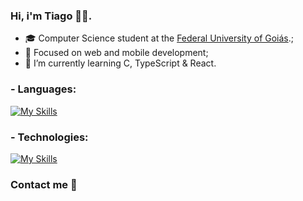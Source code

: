 ### Hi, i'm Tiago 🙋‍♂️.

- 🎓 Computer Science student at the [Federal University of Goiás](https://ufg.br/).;
- 🎯 Focused on web and mobile development;
- 🌱 I’m currently learning C, TypeScript & React.

### - Languages:
[![My Skills](https://skillicons.dev/icons?i=c,ts)](https://skillicons.dev)

### - Technologies:
[![My Skills](https://skillicons.dev/icons?i=nodejs,react,express)](https://skillicons.dev)

### Contact me 💬
